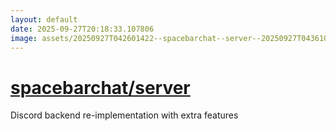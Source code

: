 ```yaml
---
layout: default
date: 2025-09-27T20:18:33.107806
image: assets/20250927T042601422--spacebarchat--server--20250927T043610982--cropped.png
---
```


# [spacebarchat/server](https://github.com/spacebarchat/server)

Discord backend re-implementation with extra features
